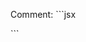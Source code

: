 Comment: ```jsx
<div>
    <Comment
        title=""
        author="John Doe"
        text="This is a super big comment just to test some stuff and has absolutely no content."
    />
</div>
```
